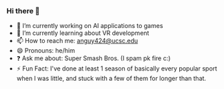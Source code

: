 ### Hi there 👋
- 🔭 I’m currently working on AI applications to games
- 🌱 I’m currently learning about VR development
- 📫 How to reach me: anguy424@ucsc.edu
- 😄 Pronouns: he/him
- ❓  Ask me about: Super Smash Bros. (I spam pk fire c:)
- ⚡ Fun Fact: I've done at least 1 season of basically every popular sport when I was little, and stuck with a few of them for longer than that.
<!--
**pkflash/pkflash** is a ✨ _special_ ✨ repository because its `README.md` (this file) appears on your GitHub profile.


-->
